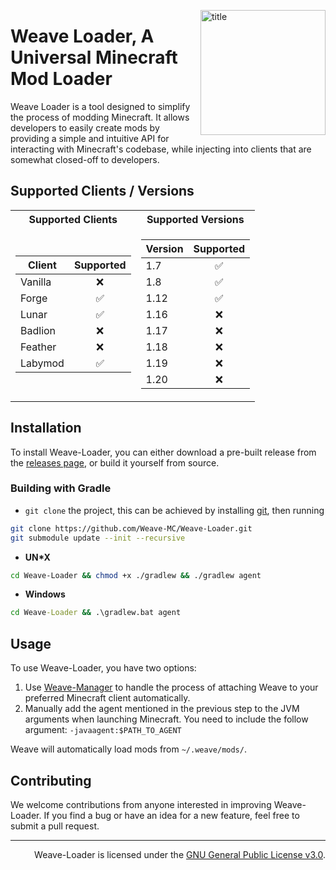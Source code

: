 <img
    align="right" alt="title" width="200px"
    src="https://raw.githubusercontent.com/Weave-MC/.github/master/assets/icon.png"
/>

# Weave Loader, A Universal Minecraft Mod Loader

Weave Loader is a tool designed to simplify the process of modding Minecraft. It allows
developers to easily create mods by providing a simple and intuitive API for interacting with Minecraft's codebase,
while injecting into clients that are somewhat closed-off to developers.

## Supported Clients / Versions

<table>
<tr><th>Supported Clients</th><th>Supported Versions</th></tr>
<tr><td>
        
| Client  | Supported |
| ------- | :-------: |
| Vanilla | :x: |
| Forge   | :white_check_mark: |
| Lunar   | :white_check_mark: |
| Badlion | :x: |
| Feather | :x: |
| Labymod | :white_check_mark: |

</td><td>
    
| Version | Supported |
| ------- | :-------: |
| 1.7     | :white_check_mark: |
| 1.8     | :white_check_mark: |
| 1.12    | :white_check_mark: |
| 1.16    | :x: |
| 1.17    | :x: |
| 1.18    | :x: |
| 1.19    | :x: |
| 1.20    | :x: |

</td></tr>
</table>


## Installation

To install Weave-Loader, you can either download a pre-built release from
the [releases page](https://github.com/Weave-MC/Weave-Loader/releases), or build it yourself from source.

### Building with Gradle

- `git clone` the project, this can be achieved by installing [git][git], then running

```bash
git clone https://github.com/Weave-MC/Weave-Loader.git
git submodule update --init --recursive
```

- **UN*X**

```bash
cd Weave-Loader && chmod +x ./gradlew && ./gradlew agent
```

- **Windows**

```cmd
cd Weave-Loader && .\gradlew.bat agent
```

## Usage

To use Weave-Loader, you have two options:
1. Use [Weave-Manager](https://github.com/Weave-MC/Weave-Manager) to handle the process of attaching Weave to your preferred Minecraft client automatically.
2. Manually add the agent mentioned in the previous step to the JVM arguments when launching Minecraft. You need to include the follow argument: `-javaagent:$PATH_TO_AGENT`

Weave will automatically load mods from `~/.weave/mods/`.

## Contributing

We welcome contributions from anyone interested in improving Weave-Loader. If you find a bug or have an idea for a new
feature, feel free to submit a pull request.

---

<div align="right">

Weave-Loader is licensed under the [GNU General Public License v3.0][license].

</div>

[git]:     https://git-scm.com/

[license]: https://github.com/Weave-MC/Weave-Loader/blob/master/LICENSE
